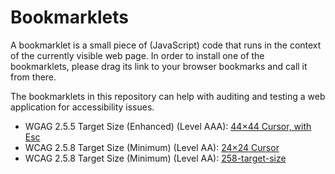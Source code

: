 # Bookmarklets

A bookmarklet is a small piece of (JavaScript) code that runs in the context of the currently visible web page. In order to install one of the bookmarklets, please drag its link to your browser bookmarks and call it from there.

The bookmarklets in this repository can help with auditing and testing a web application for accessibility issues.

- WGAG 2.5.5 Target Size (Enhanced) (Level AAA): [44×44 Cursor, with Esc](https://codepen.io/aardrian/pen/eYZWNyv)
- WCAG 2.5.8 Target Size (Minimum) (Level AA): [24×24 Cursor](https://codepen.io/aardrian/pen/eYyjNVg)
- WCAG 2.5.8 Target Size (Minimum) (Level AA): [258-target-size](https://github.com/bworx/bookmarklets-accessibility/blob/main/258-target-size.js)
